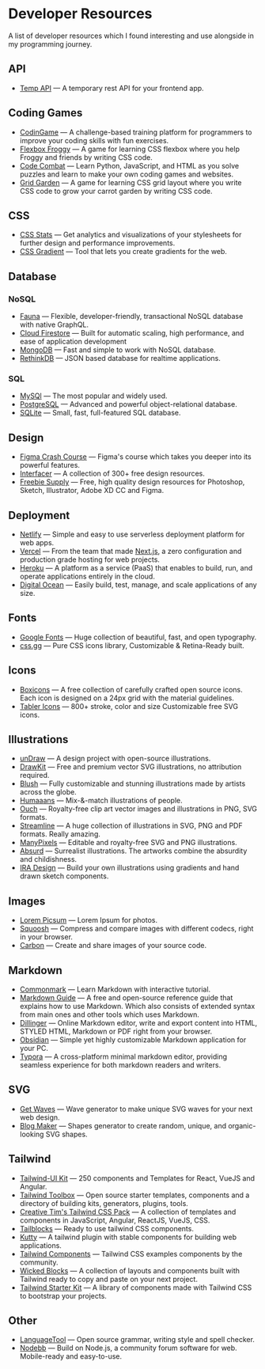 # Developer Resources

A list of developer resources which I found interesting and use alongside in my programming journey.

## API

- [Temp API](https://tempapi.proj.me/) — A temporary rest API for your frontend app.

## Coding Games

- [CodinGame](https://www.codingame.com/start) — A challenge-based training platform for programmers to improve your coding skills with fun exercises.
- [Flexbox Froggy](https://flexboxfroggy.com/) — A game for learning CSS flexbox where you help Froggy and friends by writing CSS code.
- [Code Combat](https://codecombat.com/) — Learn Python, JavaScript, and HTML as you solve puzzles and learn to make your own coding games and websites.
- [Grid Garden](https://cssgridgarden.com/) — A game for learning CSS grid layout where you write CSS code to grow your carrot garden by writing CSS code.

## CSS

- [CSS Stats](https://cssstats.com/) — Get analytics and visualizations of your stylesheets for further design and performance improvements.
- [CSS Gradient](https://cssgradient.io/swatches/) — Tool that lets you create gradients for the web.

## Database

### NoSQL

- [Fauna](https://fauna.com/) — Flexible, developer-friendly, transactional NoSQL database with native GraphQL.
- [Cloud Firestore](https://firebase.google.com/products/firestore) — Built for automatic scaling, high performance, and ease of application development
- [MongoDB](https://www.mongodb.com/) — Fast and simple to work with NoSQL database.
- [RethinkDB](https://rethinkdb.com/) — JSON based database for realtime applications.

### SQL

- [MySQl](https://www.mysql.com/) — The most popular and widely used.
- [PostgreSQL](https://www.postgresql.org/) — Advanced and powerful object-relational database.
- [SQLite](https://www.sqlite.org/index.html) — Small, fast, full-featured SQL database.

## Design

- [Figma Crash Course](https://www.figmacrashcourse.com/) — Figma's course which takes you deeper into its powerful features.
- [Interfacer](https://interfacer.xyz/) — A collection of 300+ free design resources.
- [Freebie Supply](https://freebiesupply.com/) — Free, high quality design resources for Photoshop, Sketch, Illustrator, Adobe XD CC and Figma.

## Deployment

- [Netlify](https://www.netlify.com/) — Simple and easy to use serverless deployment platform for web apps.
- [Vercel](https://vercel.com/) — From the team that made [Next.js](https://nextjs.org/), a zero configuration and production grade hosting for web projects.
- [Heroku](https://www.heroku.com/) — A platform as a service (PaaS) that enables to build, run, and operate applications entirely in the cloud.
- [Digital Ocean](https://www.digitalocean.com/) — Easily build, test, manage, and scale applications of any size.

## Fonts

- [Google Fonts](https://fonts.google.com/) — Huge collection of beautiful, fast, and open typography.
- [css.gg](https://css.gg/app) — Pure CSS icons library, Customizable & Retina-Ready built.

## Icons

- [Boxicons](https://boxicons.com/) — A free collection of carefully crafted open source icons. Each icon is designed on a 24px grid with the material guidelines.
- [Tabler Icons](https://tablericons.com/) — 800+ stroke, color and size Customizable free SVG icons.

## Illustrations

- [unDraw](https://undraw.co/) — A design project with open-source illustrations.
- [DrawKit](https://www.drawkit.io/) — Free and premium vector SVG illustrations, no attribution required.
- [Blush](https://blush.design/) — Fully customizable and stunning illustrations made by artists across the globe.
- [Humaaans](https://www.humaaans.com/) — Mix-&-match illustrations of people.
- [Ouch](https://icons8.com/illustrations) — Royalty-free clip art vector images and illustrations in PNG, SVG formats.
- [Streamline](https://app.streamlinehq.com/illustrations) — A huge collection of illustrations in SVG, PNG and PDF formats. Really amazing.
- [ManyPixels](https://www.manypixels.co/gallery) — Editable and royalty-free SVG and PNG illustrations.
- [Absurd](https://absurd.design/) — Surrealist illustrations. The artworks combine the absurdity and childishness.
- [IRA Design](https://iradesign.io/) — Build your own illustrations using gradients and hand drawn sketch components.

## Images

- [Lorem Picsum](https://picsum.photos/) — Lorem Ipsum for photos.
- [Squoosh](https://squoosh.app/) — Compress and compare images with different codecs, right in your browser.
- [Carbon](https://carbon.now.sh/) — Create and share images of your source code.

## Markdown

- [Commonmark](https://commonmark.org/help/ ) — Learn Markdown with interactive tutorial.
- [Markdown Guide](https://www.markdownguide.org) — A free and open-source reference guide that explains how to use Markdown. Which also consists of extended syntax from main ones and other tools which uses Markdown.
- [Dillinger](https://dillinger.io/) — Online Markdown editor, write and export content into HTML, STYLED HTML, Markdown or PDF right from your browser.
- [Obsidian](https://obsidian.md/) — Simple yet highly customizable Markdown application for your PC.
- [Typora](https://typora.io/) — A cross-platform minimal markdown editor, providing seamless experience for both markdown readers and writers.

## SVG

- [Get Waves](https://getwaves.io/) — Wave generator to make unique SVG waves for your next web design.
- [Blog Maker](https://www.blobmaker.app/) — Shapes generator to create random, unique, and organic-looking SVG shapes.

## Tailwind

- [Tailwind-UI Kit](https://www.tailwind-kit.com/) — 250 components and Templates for React, VueJS and Angular.
- [Tailwind Toolbox](https://www.tailwindtoolbox.com) — Open source starter templates, components and a directory of building kits, generators, plugins, tools.
- [Creative Tim's Tailwind CSS Pack](https://www.creative-tim.com/learning-lab/tailwind-starter-kit/presentation) — A collection of templates and components in JavaScript, Angular, ReactJS, VueJS, CSS.
- [Tailblocks](https://tailblocks.cc/) — Ready to use tailwind CSS components.
- [Kutty](https://kutty.netlify.app/components/) — A tailwind plugin with stable components for building web applications.
- [Tailwind Components](https://tailwindcomponents.com/) — Tailwind CSS examples components by the community.
- [Wicked Blocks](https://blocks.wickedtemplates.com/) — A collection of layouts and components built with Tailwind ready to copy and paste on your next project.
- [Tailwind Starter Kit](https://tailwind-starter-kit.vercel.app/) — A library of components made with Tailwind CSS to bootstrap your projects.

## Other

- [LanguageTool](https://languagetool.org/) — Open source grammar, writing style and spell checker.
- [Nodebb](https://nodebb.org/) — Build on Node.js, a community forum software for web. Mobile-ready and easy-to-use.
